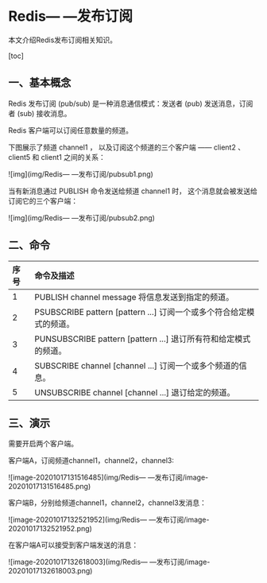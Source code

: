 # Redis— —发布订阅

本文介绍Redis发布订阅相关知识。

[toc]

## 一、基本概念

Redis 发布订阅 (pub/sub) 是一种消息通信模式：发送者 (pub) 发送消息，订阅者 (sub) 接收消息。

Redis 客户端可以订阅任意数量的频道。

下图展示了频道 channel1 ， 以及订阅这个频道的三个客户端 —— client2 、 client5 和 client1 之间的关系：

![img](img/Redis— —发布订阅/pubsub1.png)

当有新消息通过 PUBLISH 命令发送给频道 channel1 时， 这个消息就会被发送给订阅它的三个客户端：

![img](img/Redis— —发布订阅/pubsub2.png)



## 二、命令

| 序号 | 命令及描述                                                   |
| :--- | :----------------------------------------------------------- |
| 1    | PUBLISH channel message 将信息发送到指定的频道。             |
| 2    | PSUBSCRIBE pattern [pattern ...] 订阅一个或多个符合给定模式的频道。 |
| 3    | PUNSUBSCRIBE  pattern [pattern ...\] 退订所有符和给定模式的频道。 |
| 4    | SUBSCRIBE channel [channel ...] 订阅一个或多个频道的信息。   |
| 5    | UNSUBSCRIBE  channel [channel ...] 退订给定的频道。          |



## 三、演示

需要开启两个客户端。

客户端A，订阅频道channel1，channel2，channel3:

![image-20201017131516485](img/Redis— —发布订阅/image-20201017131516485.png)

客户端B，分别给频道channel1，channel2，channel3发消息：

![image-20201017132521952](img/Redis— —发布订阅/image-20201017132521952.png)

在客户端A可以接受到客户端发送的消息：

![image-20201017132618003](img/Redis— —发布订阅/image-20201017132618003.png)